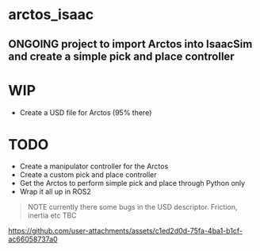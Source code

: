 # arctos_isaac

## ONGOING project to import Arctos into IsaacSim and create a simple pick and place controller

# WIP
- Create a USD file for Arctos (95% there)

# TODO
- Create a manipulator controller for the Arctos
- Create a custom pick and place controller
- Get the Arctos to perform simple pick and place through Python only
- Wrap it all up in ROS2


>NOTE currently there some bugs in the USD descriptor. Friction, inertia etc TBC 



https://github.com/user-attachments/assets/c1ed2d0d-75fa-4ba1-b1cf-ac66058737a0


